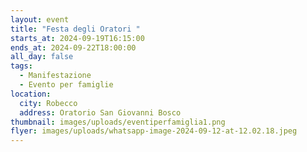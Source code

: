 ```yaml
---
layout: event
title: "Festa degli Oratori "
starts_at: 2024-09-19T16:15:00
ends_at: 2024-09-22T18:00:00
all_day: false
tags:
  - Manifestazione
  - Evento per famiglie
location:
  city: Robecco
  address: Oratorio San Giovanni Bosco
thumbnail: images/uploads/eventiperfamiglia1.png
flyer: images/uploads/whatsapp-image-2024-09-12-at-12.02.18.jpeg
---
```

